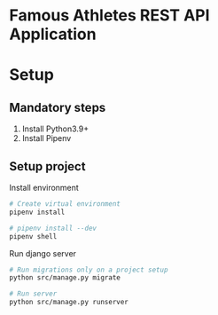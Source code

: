 # Famous Athletes REST API Application 

# Setup

## Mandatory steps
1. Install Python3.9+
2. Install Pipenv

## Setup project
Install environment
```bash
# Create virtual environment
pipenv install

# pipenv install --dev
pipenv shell
```

Run django server
```bash
# Run migrations only on a project setup
python src/manage.py migrate

# Run server
python src/manage.py runserver
```

